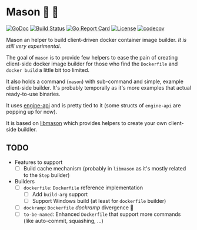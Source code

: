 # Mason 🐳 👷 
[![GoDoc](https://godoc.org/github.com/vdemeester/mason?status.png)](https://godoc.org/github.com/vdemeester/mason)
[![Build Status](https://travis-ci.org/vdemeester/mason.svg?branch=master)](https://travis-ci.org/vdemeester/mason)
[![Go Report Card](https://goreportcard.com/badge/github.com/vdemeester/mason)](https://goreportcard.com/report/github.com/vdemeester/mason)
[![License](https://img.shields.io/github/license/vdemeester/mason.svg)]()
[![codecov](https://codecov.io/gh/vdemeester/mason/branch/master/graph/badge.svg)](https://codecov.io/gh/vdemeester/mason)

Mason an helper to build client-driven docker container image
builder. *It is still very experimental*.

The goal of `mason` is to provide few helpers to ease the pain of
creating client-side docker image builder for those who find the
`Dockerfile` and `docker build` a little bit too limited.

It also holds a command (`mason`) with sub-command and simple, example
client-side builder. It's probably temporally as it's more examples
that actual ready-to-use binaries.

It uses [engine-api](https://github.com/docker/engine-api) and is
pretty tied to it (some structs of `engine-api` are popping up for now).

It is based on [libmason](https://github.com/vdemeester/libmason)
which provides helpers to create your own client-side buildler.

## TODO

- Features to support
    - [ ] Build cache mechanism (probably in `libmason` as it's mostly
      related to the `Step` builder)
- Builders
    - [ ] `dockerfile`: `Dockerfile` reference implementation
        - [ ] Add `build-arg` support
        - [ ] Support Windows build (at least for `dockerfile`
          builder)
    - [ ] `dockramp`: `Dockerfile` *dockramp* divergence 👼
    - [ ] `to-be-named`: Enhanced `Dockerfile` that support more
      commands (like auto-commit, squashing, …)
